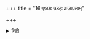 +++
title = "16 पृष्ठ्यः षडहः प्राजापत्यम्"

+++

<details><summary>थिते</summary>

पृष्ठ्यः षडहः प्राजापत्यं महाव्रतमतिरात्रे १६
</details>
